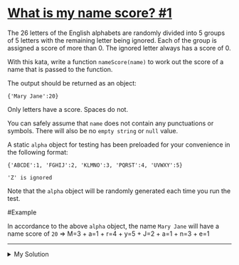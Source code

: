 # [What is my name score? #1](https://www.codewars.com/kata/576a29ab726f4bba4b000bb1)

The 26 letters of the English alphabets are randomly divided into 5 groups of 5 letters with the remaining letter being ignored. Each of the group is assigned a score of more than 0. The ignored letter always has a score of 0.

With this kata, write a function `nameScore(name)` to work out the score of a name that is passed to the function.

The output should be returned as an object:

    {'Mary Jane':20}

Only letters have a score. Spaces do not.

You can safely assume that `name` does not contain any punctuations or symbols. There will also be no `empty string` or `null` value.

A static `alpha` object for testing has been preloaded for your convenience in the following format:

    {'ABCDE':1, 'FGHIJ':2, 'KLMNO':3, 'PQRST':4, 'UVWXY':5}

    'Z' is ignored

Note that the `alpha` object will be randomly generated each time you run the test.

#Example

In accordance to the above `alpha` object, the name `Mary Jane` will have a name score of `20` => M=3 + a=1 + r=4 + y=5 + J=2 + a=1 + n=3 + e=1

---

<details><summary>My Solution</summary>

```js
function nameScore(name) {
  let score = 0

  for (let i = 0; i < name.length; i++) {
    for (let key in alpha) {
      if (key.includes(name[i].toUpperCase())) score += alpha[key]
    }
  }

  return { [name]: score }
}
```

</details>

